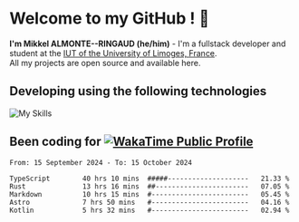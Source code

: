 # Welcome to my GitHub ! 🌃

**I'm Mikkel ALMONTE--RINGAUD (he/him)** - I'm a fullstack developer and student at the [IUT of the University of Limoges, France](https://iut.unilim.fr). \
All my projects are open source and available here.

## Developing using the following technologies

![My Skills](https://skillicons.dev/icons?i=dart,solidjs,pnpm,nodejs,ts,js,vercel,netlify,html,css,rust,astro,git,vue,md,electron,figma,github,bash,bun,cloudflare,py,tailwind,nginx,npm,tauri,vite,zig,yarn,windicss&theme=dark)

## Been coding for [![WakaTime Public Profile](https://wakatime.com/badge/user/0839e595-e07a-435c-8d59-ed95f2a3d6dd.svg?style=flat-square)](https://wakatime.com/@0839e595-e07a-435c-8d59-ed95f2a3d6dd)

<!--START_SECTION:waka-->

```plain
From: 15 September 2024 - To: 15 October 2024

TypeScript        40 hrs 10 mins  #####--------------------   21.33 %
Rust              13 hrs 16 mins  ##-----------------------   07.05 %
Markdown          10 hrs 15 mins  #------------------------   05.45 %
Astro             7 hrs 50 mins   #------------------------   04.16 %
Kotlin            5 hrs 32 mins   #------------------------   02.94 %
```

<!--END_SECTION:waka-->
